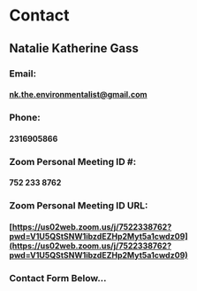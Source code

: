# Contact
## Natalie Katherine Gass
### Email:
#### <nk.the.environmentalist@gmail.com>
### Phone:
#### 2316905866
### Zoom Personal Meeting ID #:
#### 752 233 8762
### Zoom Personal Meeting ID URL:
#### [https://us02web.zoom.us/j/7522338762?pwd=V1U5QStSNW1ibzdEZHp2Myt5a1cwdz09](https://us02web.zoom.us/j/7522338762?pwd=V1U5QStSNW1ibzdEZHp2Myt5a1cwdz09)
### Contact Form Below...
